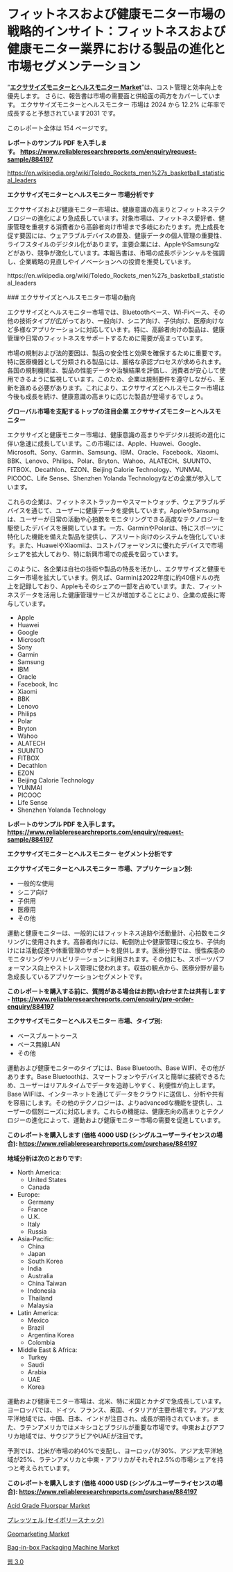 <p><h1>フィットネスおよび健康モニター市場の戦略的インサイト：フィットネスおよび健康モニター業界における製品の進化と市場セグメンテーション</h1></p><p>&ldquo;<strong><a href="https://www.reliableresearchreports.com/exercise-and-health-monitors-r884197">エクササイズモニターとヘルスモニター Market</a></strong>&rdquo;は、コスト管理と効率向上を優先します。 さらに、報告書は市場の需要面と供給面の両方をカバーしています。 エクササイズモニターとヘルスモニター 市場は 2024 から 12.2% に年率で成長すると予想されています2031 です。</p>
<p>このレポート全体は 154 ページです。</p>
<p><strong>レポートのサンプル PDF を入手します。&nbsp;<a href="https://www.reliableresearchreports.com/enquiry/request-sample/884197">https://www.reliableresearchreports.com/enquiry/request-sample/884197</a></strong></p>
<p><a href="https://en.wikipedia.org/wiki/Toledo_Rockets_men%27s_basketball_statistical_leaders">https://en.wikipedia.org/wiki/Toledo_Rockets_men%27s_basketball_statistical_leaders</a></p>
<p><strong>エクササイズモニターとヘルスモニター 市場分析です</strong></p>
<p><p>エクササイズおよび健康モニター市場は、健康意識の高まりとフィットネステクノロジーの進化により急成長しています。対象市場は、フィットネス愛好者、健康管理を重視する消費者から高齢者向け市場まで多岐にわたります。売上成長を促す要因には、ウェアラブルデバイスの普及、健康データの個人管理の重要性、ライフスタイルのデジタル化があります。主要企業には、AppleやSamsungなどがあり、競争が激化しています。本報告書は、市場の成長ポテンシャルを強調し、企業戦略の見直しやイノベーションへの投資を推奨しています。</p></p>
<p>https://en.wikipedia.org/wiki/Toledo_Rockets_men%27s_basketball_statistical_leaders</p>
<p><p>### エクササイズとヘルスモニター市場の動向</p><p>エクササイズとヘルスモニター市場では、Bluetoothベース、Wi-Fiベース、その他の技術タイプが広がっており、一般向け、シニア向け、子供向け、医療向けなど多様なアプリケーションに対応しています。特に、高齢者向けの製品は、健康管理や日常のフィットネスをサポートするために需要が高まっています。</p><p>市場の規制および法的要因は、製品の安全性と効果を確保するために重要です。特に医療機器として分類される製品には、厳格な承認プロセスが求められます。各国の規制機関は、製品の性能データや治験結果を評価し、消費者が安心して使用できるように監視しています。このため、企業は規制要件を遵守しながら、革新を進める必要があります。これにより、エクササイズとヘルスモニター市場は今後も成長を続け、健康意識の高まりに応じた製品が登場するでしょう。</p></p>
<p><strong>グローバル市場を支配するトップの注目企業 エクササイズモニターとヘルスモニター</strong></p>
<p><p>エクササイズと健康モニター市場は、健康意識の高まりやデジタル技術の進化に伴い急速に成長しています。この市場には、Apple、Huawei、Google、Microsoft、Sony、Garmin、Samsung、IBM、Oracle、Facebook、Xiaomi、BBK、Lenovo、Philips、Polar、Bryton、Wahoo、ALATECH、SUUNTO、FITBOX、Decathlon、EZON、Beijing Calorie Technology、YUNMAI、PICOOC、Life Sense、Shenzhen Yolanda Technologyなどの企業が参入しています。</p><p>これらの企業は、フィットネストラッカーやスマートウォッチ、ウェアラブルデバイスを通じて、ユーザーに健康データを提供しています。AppleやSamsungは、ユーザーが日常の活動や心拍数をモニタリングできる高度なテクノロジーを駆使したデバイスを展開しています。一方、GarminやPolarは、特にスポーツに特化した機能を備えた製品を提供し、アスリート向けのシステムを強化しています。また、HuaweiやXiaomiは、コストパフォーマンスに優れたデバイスで市場シェアを拡大しており、特に新興市場での成長を図っています。</p><p>このように、各企業は自社の技術や製品の特長を活かし、エクササイズと健康モニター市場を拡大しています。例えば、Garminは2022年度に約40億ドルの売上を記録しており、Appleもそのシェアの一部を占めています。また、フィットネスデータを活用した健康管理サービスが増加することにより、企業の成長に寄与しています。</p></p>
<p><ul><li>Apple</li><li>Huawei</li><li>Google</li><li>Microsoft</li><li>Sony</li><li>Garmin</li><li>Samsung</li><li>IBM</li><li>Oracle</li><li>Facebook, Inc</li><li>Xiaomi</li><li>BBK</li><li>Lenovo</li><li>Philips</li><li>Polar</li><li>Bryton</li><li>Wahoo</li><li>ALATECH</li><li>SUUNTO</li><li>FITBOX</li><li>Decathlon</li><li>EZON</li><li>Beijing Calorie Technology</li><li>YUNMAI</li><li>PICOOC</li><li>Life Sense</li><li>Shenzhen Yolanda Technology</li></ul></p>
<p><strong>レポートのサンプル PDF を入手します。 <a href="https://www.reliableresearchreports.com/enquiry/request-sample/884197">https://www.reliableresearchreports.com/enquiry/request-sample/884197</a></strong></p>
<p><strong>エクササイズモニターとヘルスモニター セグメント分析です</strong></p>
<p><strong>エクササイズモニターとヘルスモニター 市場、アプリケーション別:</strong></p>
<p><ul><li>一般的な使用</li><li>シニア向け</li><li>子供用</li><li>医療用</li><li>その他</li></ul></p>
<p><p>運動と健康モニターは、一般的にはフィットネス追跡や活動量計、心拍数モニタリングに使用されます。高齢者向けには、転倒防止や健康管理に役立ち、子供向けには活動促進や体重管理のサポートを提供します。医療分野では、慢性疾患のモニタリングやリハビリテーションに利用されます。その他にも、スポーツパフォーマンス向上やストレス管理に使われます。収益の観点から、医療分野が最も急成長しているアプリケーションセグメントです。</p></p>
<p><strong>このレポートを購入する前に、質問がある場合はお問い合わせまたは共有します - <a href="https://www.reliableresearchreports.com/enquiry/pre-order-enquiry/884197">https://www.reliableresearchreports.com/enquiry/pre-order-enquiry/884197</a></strong></p>
<p><strong>エクササイズモニターとヘルスモニター 市場、タイプ別:</strong></p>
<p><ul><li>ベースブルートゥース</li><li>ベース無線LAN</li><li>その他</li></ul></p>
<p><p>運動および健康モニターのタイプには、Base Bluetooth、Base WIFI、その他があります。Base Bluetoothは、スマートフォンやデバイスと簡単に接続できるため、ユーザーはリアルタイムでデータを追跡しやすく、利便性が向上します。Base WIFIは、インターネットを通じてデータをクラウドに送信し、分析や共有を容易にします。その他のテクノロジーは、よりadvancedな機能を提供し、ユーザーの個別ニーズに対応します。これらの機能は、健康志向の高まりとテクノロジーの進化によって、運動および健康モニター市場の需要を促進しています。</p></p>
<p><strong>このレポートを購入します (価格 4000 USD (シングルユーザーライセンスの場合): <a href="https://www.reliableresearchreports.com/purchase/884197">https://www.reliableresearchreports.com/purchase/884197</a></strong></p>
<p><strong>地域分析は次のとおりです:</strong></p>
<p><ul>
    <li>
        North America:
        <ul>
            <li>United States</li>
            <li>Canada</li>
        </ul>
    </li>
    <li>
        Europe:
        <ul>
            <li>Germany</li>
            <li>France</li>
            <li>U.K.</li>
            <li>Italy</li>
            <li>Russia</li>
        </ul>
    </li>
    <li>
        Asia-Pacific:
        <ul>
            <li>China</li>
            <li>Japan</li>
            <li>South Korea</li>
            <li>India</li>
            <li>Australia</li>
            <li>China Taiwan</li>
            <li>Indonesia</li>
            <li>Thailand</li>
            <li>Malaysia</li>
        </ul>
    </li>
    <li>
        Latin America:
        <ul>
            <li>Mexico</li>
            <li>Brazil</li>
            <li>Argentina Korea</li>
            <li>Colombia</li>
        </ul>
    </li>
    <li>
        Middle East & Africa:
        <ul>
            <li>Turkey</li>
            <li>Saudi</li>
            <li>Arabia</li>
            <li>UAE</li>
            <li>Korea</li>
        </ul>
    </li>
    </ul></p>
<p><p>運動および健康モニター市場は、北米、特に米国とカナダで急成長しています。ヨーロッパでは、ドイツ、フランス、英国、イタリアが主要市場です。アジア太平洋地域では、中国、日本、インドが注目され、成長が期待されています。また、ラテンアメリカではメキシコとブラジルが重要な市場です。中東およびアフリカ地域では、サウジアラビアやUAEが注目です。</p><p>予測では、北米が市場の約40%で支配し、ヨーロッパが30%、アジア太平洋地域が25%、ラテンアメリカと中東・アフリカがそれぞれ2.5%の市場シェアを持つと考えられています。</p></p>
<p><strong>このレポートを購入します (価格 4000 USD (シングルユーザーライセンスの場合): <a href="https://www.reliableresearchreports.com/purchase/884197">https://www.reliableresearchreports.com/purchase/884197</a></strong></p>
<p><p><a href="https://medium.com/@electatowne2023/global-acid-grade-fluorspar-market-opportunities-and-forecast-for-period-from-2024-to-2031-bbe85381e3de">Acid Grade Fluorspar Market</a></p><p><a href="https://github.com/mohamedbakry57/Market-Research-Report-List-6/blob/main/611416487411.md">プレッツェル (セイボリースナック)</a></p><p><a href="https://www.linkedin.com/pulse/global-geomarketing-market-exploring-share-trends-future-growth-jc3yf?trackingId=R39cx%2FieRFyHh91Svq86dQ%3D%3D">Geomarketing Market</a></p><p><a href="https://issuu.com/reportprime-2/docs/bag-in-box-packaging-machine-market_526270705395a9">Bag-in-box Packaging Machine Market</a></p><p><a href="https://github.com/laholand/Market-Research-Report-List-6/blob/main/7621256108305.md">웹 3.0</a></p></p>